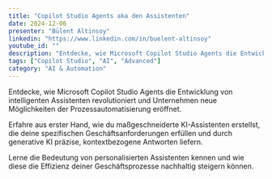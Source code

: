 ```yaml
---
title: "Copilot Studio Agents aka den Assistenten"
date: 2024-12-06
presenter: "Bülent Altinsoy"
linkedin: "https://www.linkedin.com/in/buelent-altinsoy"
youtube_id: ""
description: "Entdecke, wie Microsoft Copilot Studio Agents die Entwicklung von intelligenten Assistenten revolutioniert und Unternehmen neue Möglichkeiten der Prozessautomatisierung eröffnet."
tags: ["Copilot Studio", "AI", "Advanced"]
category: "AI & Automation"
---
```


Entdecke, wie Microsoft Copilot Studio Agents die Entwicklung von intelligenten Assistenten revolutioniert und Unternehmen neue Möglichkeiten der Prozessautomatisierung eröffnet. 

Erfahre aus erster Hand, wie du maßgeschneiderte KI-Assistenten erstellst, die deine spezifischen Geschäftsanforderungen erfüllen und durch generative KI präzise, kontextbezogene Antworten liefern. 

Lerne die Bedeutung von personalisierten Assistenten kennen und wie diese die Effizienz deiner Geschäftsprozesse nachhaltig steigern können.
